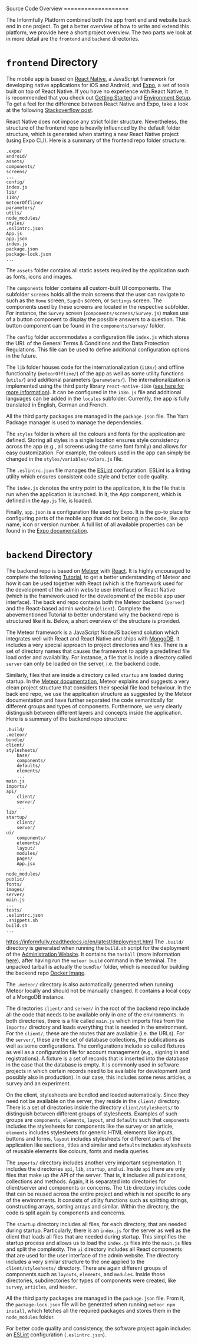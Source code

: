 Source Code Overview ===================

The Informfully Platform combined both the app front end and website
back end in one project. To get a better overview of how to write and
extend this platform, we provide here a short project overview. The two
parts we look at in more detail are the `frontend` and `backend`
directories.

# `frontend` Directory

The mobile app is based on [React Native](https://reactnative.dev/), a
JavaScript framework for developing native applications for iOS and
Android, and [Expo](https://expo.dev/), a set of tools built on top of
React Native. If you have no experience with React Native, it is
recommended that you check out [Getting
Started](https://reactnative.dev/docs/getting-started/) and [Environment
Setup](https://reactnative.dev/docs/environment-setup). To get a feel
for the difference between React Native and Expo, take a look at the
following [Stackoverflow
post](https://stackoverflow.com/questions/39170622/what-is-the-difference-between-expo-and-react-native).

React Native does not impose any strict folder structure. Nevertheless,
the structure of the frontend repo is heavily influenced by the default
folder structure, which is generated when starting a new React Native
project (using Expo CLI). Here is a summary of the frontend repo folder
structure:

``` console
.expo/
android/
assets/
components/
screens/
...
config/
index.js
lib/
i18n/
meteorOffline/
parameters/
utils/
node_modules/
styles/
.eslintrc.json
App.js
app.json
index.js
package.json
package-lock.json
...
```

The `assets` folder contains all static assets required by the
application such as fonts, icons and images.

The `components` folder contains all custom-built UI components. The
subfolder `screens` holds all the main screens that the user can
navigate to such as the `Home` screen, `SignIn` screen, or `Settings`
screen. The components used by these screens are located in the
respective subfolder. For instance, the `Survey` screen
(`components/screens/Survey.js`) makes use of a button component to
display the possible answers to a question. This button component can be
found in the `components/survey/` folder.

The `config` folder accommodates a configuration file `index.js` which
stores the URL of the General Terms & Conditions and the Data Protection
Regulations. This file can be used to define additional configuration
options in the future.

The `lib` folder houses code for the internationalization (`i18n/`) and
offline functionality (`meteorOffline/`) of the app as well as some
utility functions (`utils/`) and additional parameters (`parameters/`).
The internationalization is implemented using the third party library
`react-native-i18n` ([see here for more
information](https://www.npmjs.com/package/react-native-i18n)). It can
be configured in the `i18n.js` file and additional languages can be
added in the `locales` subfolder. Currently, the app is fully translated
in English, German and French.

All the third party packages are managed in the `package.json` file. The
Yarn Package manager is used to manage the dependencies.

The `styles` folder is where all the colours and fonts for the
application are defined. Storing all styles in a single location ensures
style consistency across the app (e.g., all screens using the same font
family) and allows for easy customization. For example, the colours used
in the app can simply be changed in the `styles/variables/colors.js`
file.

The `.eslintrc.json` file manages the [ESLint](https://eslint.org/)
configuration. ESLint is a linting utility which ensures consistent code
style and better code quality.

The `index.js` denotes the entry point to the application, it is the
file that is run when the application is launched. In it, the App
component, which is defined in the `App.js` file, is loaded.

Finally, `app.json` is a configuration file used by Expo. It is the
go-to place for configuring parts of the mobile app that do not belong
in the code, like app name, icon or version number. A full list of all
available properties can be found in the [Expo
documentation](https://docs.expo.dev/versions/latest/config/app/).

# `backend` Directory

The backend repo is based on [Meteor](https://www.meteor.com/) with
[React](https://reactjs.org/). It is highly encouraged to complete the
following [Tutorial](https://react-tutorial.meteor.com/), to get a
better understanding of Meteor and how it can be used together with
React (which is the framework used for the development of the admin
website user interface) or React Native (which is the framework used for
the development of the mobile app user interface). The back end repo
contains both the Meteor backend (`server`) and the React-based admin
website (`client`). Complete the abovementioned Tutorial to better
understand why the backend repo is structured like it is. Below, a short
overview of the structure is provided.

The Meteor framework is a JavaScript NodeJS backend solution which
integrates well with React and React Native and ships with
[MongoDB](https://www.mongodb.com/). It includes a very special approach
to project directories and files. There is a set of directory names that
causes the framework to apply a predefined file load order and
availability. For instance, a file that is inside a directory called
`server` can only be loaded on the server, i.e. the backend code.

Similarly, files that are inside a directory called `startup` are loaded
during startup. In the [Meteor
documentation](https://guide.meteor.com/structure.html), Meteor explains
and suggests a very clean project structure that considers their special
file load behaviour. In the back end repo, we use the application
structure as suggested by the Meteor documentation and have further
separated the code semantically for different groups and types of
components. Furthermore, we very clearly distinguish between different
layers and concepts inside the application. Here is a summary of the
backend repo structure:

``` console
.build/
.meteor/
bundle/
client/
stylesheets/
    base/
    components/
    defaults/
    elements/
    ...
main.js
imports/
api/
    client/
    server/
    ...
lib/
startup/
    client/
    server/
ui/
    components/
    elements/
    layout/
    modules/
    pages/
    App.jsx
    ...
node_modules/
public/
fonts/
images/
server/
main.js
...
tests/
.eslintrc.json
.snippets.sh
build.sh
...
```

<https://informfully.readthedocs.io/en/latest/deployment.html> The
`.build/` directory is generated when running the `build.sh` script for
the deployment of the [Administration
Website](https://informfully.readthedocs.io/en/latest/deployment.html).
It contains the `tarball` (more information
[here](https://docs.meteor.com/commandline.html#meteorbuild)), after
having run the `meteor build` command in the terminal. The unpacked
tarball is actually the `bundle/` folder, which is needed for building
the backend repo [Docker
Image](https://informfully.readthedocs.io/en/latest/docker.html).

The `.meteor/` directory is also automatically generated when running
Meteor locally and should not be manually changed. It contains a local
copy of a MongoDB instance.

The directories `client/` and `server/` in the root of the backend repo
include all the code that needs to be available only in one of the
environments. In both directories, there is a file called `main.js`
which imports files from the `imports/` directory and loads everything
that is needed in the environment. For the `client/`, these are the
routes that are available (i.e. the URLs). For the `server/`, these are
the set of database collections, the publications as well as some
configurations. The configurations include so called fixtures as well as
a configuration file for account management (e.g., signing in and
registrations). A fixture is a set of records that is inserted into the
database in the case that the database is empty. It is commonly used in
software projects in which certain records need to be available for
development (and possibly also in production). In our case, this
includes some news articles, a survey and an experiment.

On the client, stylesheets are bundled and loaded automatically. Since
they need not be available on the server, they reside in the `client/`
directory. There is a set of directories inside the directory
`client/stylesheets/` to distinguish between different groups of
stylesheets. Examples of such groups are `components`, `elements`,
`layout`, and `defaults` such that `components` includes the stylesheets
for components like the survey or an article, `elements` includes
stylesheets for generic HTML elements like inputs, buttons and forms,
`layout` includes stylesheets for different parts of the application
like sections, titles and similar and `defaults` includes stylesheets of
reusable elements like colours, fonts and media queries.

The `imports/` directory includes another very important segmentation.
It includes the directories `api`, `lib`, `startup`, and `ui`. Inside
`api` there are only files that make up the API of the server. That is,
it includes all publications, collections and methods. Again, it is
separated into directories for client/server and components or concerns.
The `lib` directory includes code that can be reused across the entire
project and which is not specific to any of the environments. It
consists of utility functions such as splitting strings, constructing
arrays, sorting arrays and similar. Within the directory, the code is
split again by components and concerns.

The `startup` directory includes all files, for each directory, that are
needed during startup. Particularly, there is an `index.js` for the
server as well as the client that loads all files that are needed during
startup. This simplifies the startup process and allows us to load the
`index.js` files into the `main.js` files and split the complexity. The
`ui` directory includes all React components that are used for the user
interface of the admin website. The directory includes a very similar
structure to the one applied to the `client/stylesheets/` directory.
There are again different groups of components such as `layouts`,
`elements`, and `modules`. Inside those directories, subdirectories for
types of components were created, like `survey`, `articles`, and
`header`.

All the third party packages are managed in the `package.json` file.
From it, the `package-lock.json` file will be generated when running
`meteor npm install`, which fetches all the required packages and stores
them in the `node_modules` folder.

For better code quality and consistency, the software project again
includes an [ESLint](https://eslint.org/) configuration
(`.eslintrc.json`).
